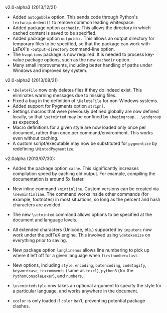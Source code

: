 v2.0-alpha3 (2013/12/21)

*  Added `autogobble` option.  This sends code through Python's 
   `textwrap.dedent()` to remove common leading whitespace.
*  Added package option `cachedir`.  This allows the directory in which 
   cached content is saved to be specified.
*  Added package option `outputdir`.  This allows an output directory for 
   temporary files to be specified, so that the package can work with 
   LaTeX's `-output-directory` command-line option.
*  The `kvoptions` package is now required.  It is needed to process 
   key-value package options, such as the new `cachedir` option.
*  Many small improvements, including better handling of paths under 
   Windows and improved key system.


v2.0-alpha2 (2013/08/21)

*  `\DeleteFile` now only deletes files if they do indeed exist.  This 
   eliminates warning messages due to missing files.
*  Fixed a bug in the definition of `\DeleteFile` for non-Windows systems.
*  Added support for Pygments option `stripnl`.
*  Settings macros that were previously defined globally are now defined 
   locally, so that `\setminted` may be confined by `\begingroup...\endgroup` 
   as expected.
*  Macro definitions for a given style are now loaded only once per document,
   rather than once per command/environment.  This works even without caching.
*  A custom script/executable may now be substituted for `pygmentize` by 
   redefining `\MintedPygmentize`.


v2.0alpha (2013/07/30):

*  Added the package option `cache`. This significantly increases
   compilation speed by caching old output. For example, compiling the
   documentation is around 5x faster.

*  New inline command `\mintinline`. Custom versions can be created via 
   `\newmintinline`. The command works inside other commands (for example, 
   footnotes) in most situations, so long as the percent and hash 
   characters are avoided.

*  The new `\setminted` command allows options to be specified at the 
   document and language levels.

*  All extended characters (Unicode, etc.) supported by `inputenc` now
   work under the pdfTeX engine. This involved using `\detokenize` on 
   everything prior to saving.
    
*  New package option `langlinenos` allows line numbering to pick up
   where it left off for a given language when `firstnumber=last`.

*  New options, including `style`, `encoding`, `outencoding`,
   `codetagify`, `keywordcase`, `texcomments` (same as `texcl`),
   `python3` (for the `PythonConsoleLexer`), and `numbers`.

*  `\usemintedstyle` now takes an optional argument to specify the style for a
   particular language, and works anywhere in the document.

*  `xcolor` is only loaded if `color` isn’t, preventing potential
   package clashes.